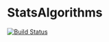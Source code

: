 # StatsAlgorithms

[![Build Status](https://github.com/richardzmija/StatsAlgorithms.jl/actions/workflows/CI.yml/badge.svg?branch=main)](https://github.com/richardzmija/StatsAlgorithms.jl/actions/workflows/CI.yml?query=branch%3Amain)

